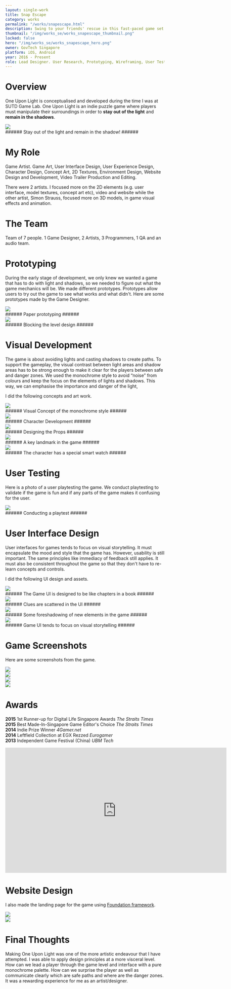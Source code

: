 ```yaml
---
layout: single-work
title: Snap Escape
category: works
permalink: "/works/snapescape.html"
description: Swing to your friends' rescue in this fast-paced game set in the prehistoric times.
thumbnail: "/img/works_se/works_snapescape_thumbnail.png"
locked: false
hero: "/img/works_se/works_snapescape_hero.png"
owner: GovTech Singapore
platform: iOS, Android
year: 2016 - Present
role: Lead Designer. User Research, Prototyping, Wireframing, User Testing, User Interface Design, Trial Set Up, Product Strategy, Product Management
---
```


# Overview #
One Upon Light is conceptualised and developed during the time I was at SUTD Game Lab. One Upon Light is an indie puzzle game where players must manipulate their surroundings in order to **stay out of the light** and **remain in the shadows**.

<div><img class="inner" src="/img/works_oul/oul_gamemechanic.gif"></div>  
###### Stay out of the light and remain in the shadow! ######

# My Role #
Game Artist. Game Art, User Interface Design, User Experience Design, Character Design, Concept Art, 2D Textures, Environment Design, Website Design and Development, Video Trailer Production and Editing.

There were 2 artists. I focused more on the 2D elements (e.g. user interface, model textures, concept art etc), video and website while the other artist, Simon Strauss, focused more on 3D models, in game visual effects and animation.

# The Team #
Team of 7 people. 1 Game Designer, 2 Artists, 3 Programmers, 1 QA and an audio team.

# Prototyping #
During the early stage of development, we only knew we wanted a game that has to do with light and shadows, so  we needed to figure out what the game mechanics will be. We made different prototypes. Prototypes allow users to try out the game to see what works and what didn't. Here are some prototypes made by the Game Designer.
<div><img class="inner" src="/img/works_oul/oul_01_Prototype_GameMechanic.jpg"></div>
###### Paper prototyping ######
<div><img class="inner" src="/img/works_oul/oul_02_LevelBlocking.jpg"></div>
###### Blocking the level design ######

# Visual Development #
The game is about avoiding lights and casting shadows to create paths. To support the gameplay, the visual contrast between light areas and shadow areas has to be strong enough to make it clear for the players between safe and danger zones. We used the monochrome style to avoid “noise” from colours and keep the focus on the elements of lights and shadows. This way, we can emphasise the importance and danger of the light,  

I did the following concepts and art work.

<div><img class="inner" src="/img/works_oul/oul_01_VisualTone.jpg"></div>
###### Visual Concept of the monochrome style ######
<div><img class="inner" src="/img/works_oul/oul_02_CharacterBehaviour.jpg"></div>
###### Character Development ######
<div><img class="inner" src="/img/works_oul/oul_03_EnvironmentProp.jpg"></div>
###### Designing the Props ######
<div><img class="inner" src="/img/works_oul/oul_04_EnvironmentBlueprint.jpg"></div>
###### A key landmark in the game ######
<div><img class="inner" src="/img/works_oul/oul_05_DeviceManual.jpg"></div>
###### The character has a special smart watch ######

# User Testing #
Here is a photo of a user playtesting the game. We conduct playtesting to validate if the game is fun and if any parts of the game makes it confusing for the user.
<div><img class="inner" src="/img/works_oul/oul_06_casualconnecttesting.jpg"></div>
###### Conducting a playtest ######

# User Interface Design #
User interfaces for games tends to focus on visual storytelling. It must encapsulate the mood and style that the game has. However, usability is still important. The same principles like immediacy of feedback still applies. It must also be consistent throughout the game so that they don't have to re-learn concepts and controls.

I did the following UI design and assets.

<div><img class="inner" src="/img/works_oul/oul_03_Final_MenuUI_MenuUI_Levels.png"></div>
###### The Game UI is designed to be like chapters in a book ######
<div><img class="inner" src="/img/works_oul/oul_03_Final_MenuUI_Journal_02.png"></div>
###### Clues are scattered in the UI ######
<div><img class="inner" src="/img/works_oul/oul_03_Final_MenuUI_Journal_07.png"></div>
###### Some foreshadowing of new elements in the game ######
<div><img class="inner" src="/img/works_oul/oul_03_Final_MenuUI_Journal_17_SciencePapers.png"></div>
###### Game UI tends to focus on visual storytelling ######

# Game Screenshots #
Here are some screenshots from the game.
<div><img class="inner" src="/img/works_oul/oul_03_Final_GameScreenshot01.png"></div>
<div><img class="inner" src="/img/works_oul/oul_03_Final_GameScreenshot02.png"></div>
<div><img class="inner" src="/img/works_oul/oul_03_Final_GameScreenshot03.png"></div>
<div><img class="inner" src="/img/works_oul/oul_03_Final_GameScreenshot04.png"></div>

# Awards #
  **2015**  1st Runner-up for Digital Life Singapore Awards  *The Straits Times*
  <br/>
  **2015**  Best Made-In-Singapore Game Editor's Choice  *The Straits Times*
<br/>
  **2014**  Indie Prize Winner  *4Gamer.net*
<br/>
  **2014**  Leftfield Collection at EGX Rezzed  *Eurogamer*
<br/>
  **2013**  Independent Game Festival (China)  *UBM Tech*

<div class="container">
<iframe width="700" height="395" src="https://www.youtube.com/embed/ZchVJG9cN7U" frameborder="0" allow="autoplay; encrypted-media" allowfullscreen></iframe></div>

# Website Design #
I also made the landing page for the game using <a href="https://foundation.zurb.com/">Foundation framework</a>.
<div><img class="inner" src="/img/works_oul/works_oul_website.png"></div>
<div><img class="inner" src="/img/works_oul/Final_OneUponLightWebResponsive.jpg"></div>

# Final Thoughts #
Making One Upon Light was one of the more artistic endeavour that I have attempted. I was able to apply design principles at a more visceral level. How can we lead a player through the game level and interface with a pure monochrome palette. How can we surprise the player as well as communicate clearly which are safe paths and where are the danger zones. It was a rewarding experience for me as an artist/designer.
